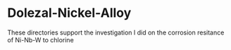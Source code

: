 # Dolezal-Nickel-Alloy

These directories support the investigation I did on the corrosion resitance of Ni-Nb-W to chlorine

